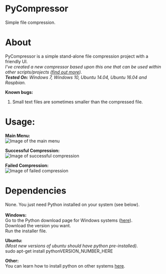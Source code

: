 # PyCompressor
Simple file compression.

# About
PyCompressor is a simple stand-alone file compression project with a friendly UI.<br>
_I've created a new compressor based upon this one that can be used within other scripts/projects ([find out more](https://github.com/Incrementing/Importable-PyCompressor/))._<br>
_**Tested On:** Windows 7, Windows 10, Ubuntu 14.04, Ubuntu 16.04 and Raspbian._

**Known bugs:**<br>
1.  Small text files are sometimes smaller than the compressed file.

# Usage:
**Main Menu:**<br>
![Image of the main menu](https://i.imgur.com/nyCgL9n.png)

**Successful Compression:**<br>
![Image of successful compression](https://i.imgur.com/D7Pl6JO.png)

**Failed Compression:**<br>
![Image of failed compression](https://i.imgur.com/on9783N.png)

# Dependencies
None. You just need Python installed on your system (see below).<br>
<br>
**Windows:**<br>
Go to the Python download page for Windows systems ([here](https://www.python.org/downloads/windows/)).<br>
Download the version you want.<br>
Run the installer file.<br>

**Ubuntu:**<br>
_(Most new versions of ubuntu should have python pre-installed)._<br>
sudo apt-get install pythonVERSION_NUMBER_HERE<br>

**Other:**<br>
You can learn how to install python on other systems [here](https://google.com/).
